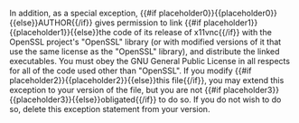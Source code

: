  In addition, as a special exception, {{#if placeholder0}}{{placeholder0}}{{else}}AUTHOR{{/if}} gives permission to link {{#if placeholder1}}{{placeholder1}}{{else}}the code of its release of x11vnc{{/if}} with the OpenSSL project's &quot;OpenSSL&quot; library (or with modified versions of it that use the same license as the &quot;OpenSSL&quot; library), and distribute the linked executables. You must obey the GNU General Public License in all respects for all of the code used other than &quot;OpenSSL&quot;. If you modify {{#if placeholder2}}{{placeholder2}}{{else}}this file{{/if}}, you may extend this exception to your version of the file, but you are not {{#if placeholder3}}{{placeholder3}}{{else}}obligated{{/if}} to do so. If you do not wish to do so, delete this exception statement from your version.